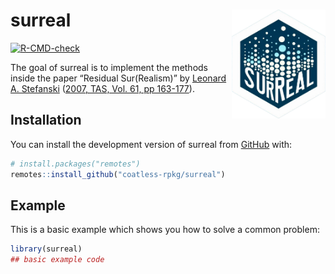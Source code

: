 
<!-- README.md is generated from README.Rmd. Please edit that file -->

# surreal <img src="man/figures/logo-surreal.png" align ="right" alt="A hexagonal logo of the surreal R package that shows a series of points with varying sizes" width ="150"/>

<!-- badges: start -->

[![R-CMD-check](https://github.com/coatless-rpkg/surreal/actions/workflows/R-CMD-check.yaml/badge.svg)](https://github.com/coatless-rpkg/surreal/actions/workflows/R-CMD-check.yaml)
<!-- badges: end -->

The goal of surreal is to implement the methods inside the paper
“Residual Sur(Realism)” by [Leonard A.
Stefanski](https://www4.stat.ncsu.edu/~stefansk/) ([2007, TAS, Vol. 61,
pp
163-177](https://www.tandfonline.com/doi/abs/10.1198/000313007X190079)).

## Installation

You can install the development version of surreal from
[GitHub](https://github.com/) with:

``` r
# install.packages("remotes")
remotes::install_github("coatless-rpkg/surreal")
```

## Example

This is a basic example which shows you how to solve a common problem:

``` r
library(surreal)
## basic example code
```
